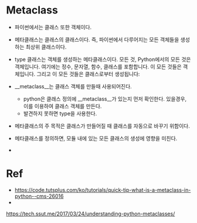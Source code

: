 # Metaclass  
- 파이썬에서는 클래스 또한 객체이다.
- 메타클래스는 클래스의 클래스이다. 즉, 파이썬에서 다루어지는 모든 객체들을 생성하는 최상위 클래스이다.
- type 클래스는 객체를 생성하는 메타클래스이다.
모든 것, Python에서의 모든 것은 객체입니다. 여기에는 정수, 문자열, 함수, 클래스를 포함합니다. 이 모든 것들은 객체입니다. 그리고 이 모든 것들은 클래스로부터 생성됩니다:

- __metaclass__는 클래스 객체를 만들때 사용되어진다.
  - python은 클래스 정의에 __metaclass__가 있는지 먼저 확인한다. 있을경우, 이를 이용하여 클래스 객체를 만든다.
  - 발견하지 못하면 type을 사용한다.


- 메타클래스의 주 목적은 클래스가 만들어질 때 클래스를 자동으로 바꾸기 위함이다.
- 메타클래스를 정의하면, 모듈 내에 있는 모든 클래스의 생성에 영향을 미친다.
-










# Ref
- https://code.tutsplus.com/ko/tutorials/quick-tip-what-is-a-metaclass-in-python--cms-26016
-
https://tech.ssut.me/2017/03/24/understanding-python-metaclasses/
